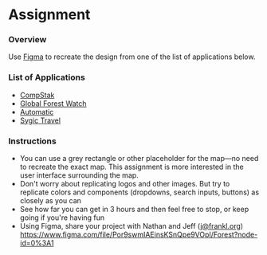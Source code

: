 # Assignment

### Overview
Use [Figma](https://www.figma.com) to recreate the design from one of the list of applications below.

### List of Applications
- [CompStak](https://dribbble.com/shots/1735027-CompStak-Map-UI/attachments/279979)
- [Global Forest Watch](http://www.globalforestwatch.org/map/)
- [Automatic](https://dashboard.automatic.com/#/demo)
- [Sygic Travel](https://travel.sygic.com)

### Instructions
- You can use a grey rectangle or other placeholder for the map—no need to recreate the exact map. This assignment is more interested in the user interface surrounding the map.
- Don't worry about replicating logos and other images. But try to replicate colors and components (dropdowns, search inputs, buttons) as closely as you can
- See how far you can get in 3 hours and then feel free to stop, or keep going if you're having fun
- Using Figma, share your project with Nathan and Jeff (j@frankl.org)
https://www.figma.com/file/Por9swmIAEinsKSnQpe9VOpI/Forest?node-id=0%3A1

